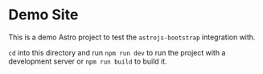 # Demo Site

This is a demo Astro project to test the `astrojs-bootstrap` integration with.

`cd` into this directory and run `npm run dev` to run the project with a development server or `npm run build` to build it.
